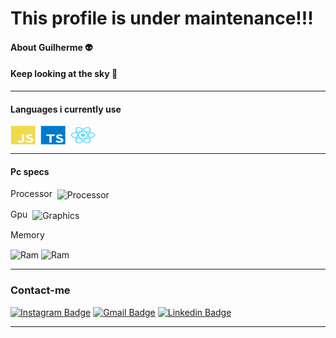   
  # This profile is under maintenance!!!
  
  #### About Guilherme 👽

#### Keep looking at the sky 🌠
---

<div style="display: inline_block">
  <h4>Languages i currently use</h4>
  <img align="center" alt="Javascript" height="30" width="40" src="https://raw.githubusercontent.com/devicons/devicon/master/icons/javascript/javascript-plain.svg">&nbsp;
  <img align="center" alt="Typescript" height="30" width="40" src="https://raw.githubusercontent.com/devicons/devicon/master/icons/typescript/typescript-plain.svg">&nbsp;
  <img align="center" alt="ReactJs" height="30" width="40" src="https://raw.githubusercontent.com/devicons/devicon/master/icons/react/react-original.svg">
</div>

---

<div>
  <h4>Pc specs</h4>
  <p>Processor&nbsp;&nbsp;<img align="center" alt="Processor" height="30" width="200" src="https://img.shields.io/badge/Intel-Core_i3_3th_3220-0071C5?style=for-the-badge&logo=intel&logoColor=white"></p>
<p>Gpu&nbsp;&nbsp;<img align="center" alt="Graphics" height="30" width="200" src="https://img.shields.io/badge/AMD-Radeon_HD_6570-ED1C24?style=for-the-badge&logo=amd&logoColor=white"></p>
  <p>Memory</p>
  <img align="center" alt="Ram" height="30" width="130" src="https://img.shields.io/badge/4_GB_1333mhz-1E9350?&style=for-the-badge&logo=logoColor=white"> 
  <img align="center" alt="Ram" height="30" width="130" src="https://img.shields.io/badge/2_GB_1333mhz-1E9350?&style=for-the-badge&logo=logoColor=white">
</div>

---

### Contact-me
[![Instagram Badge](https://img.shields.io/badge/-Guilherme%20Coelho-f03a95?style=flat-square&logo=Instagram&logoColor=white&link=https://instagram.com/guilherme.coelhov/)](https://instagram.com/guilherme.coelhov/)
[![Gmail Badge](https://img.shields.io/badge/-coelhoguilherme688@gmail.com-f31111?style=flat-square&logo=Gmail&logoColor=white&link=mailto:coelhoguilherme688@gmail.com)](mailto:coelhoguilherme688@gmail.com)
[![Linkedin Badge](https://img.shields.io/badge/-Guilherme%20Coelho-29aaf5?style=flat-square&logo=Linkedin&logoColor=white&link=https://www.linkedin.com/in/guilherme-coelho-vieira-601711220/)](https://www.linkedin.com/in/guilherme-coelho-vieira-601711220/)

---


